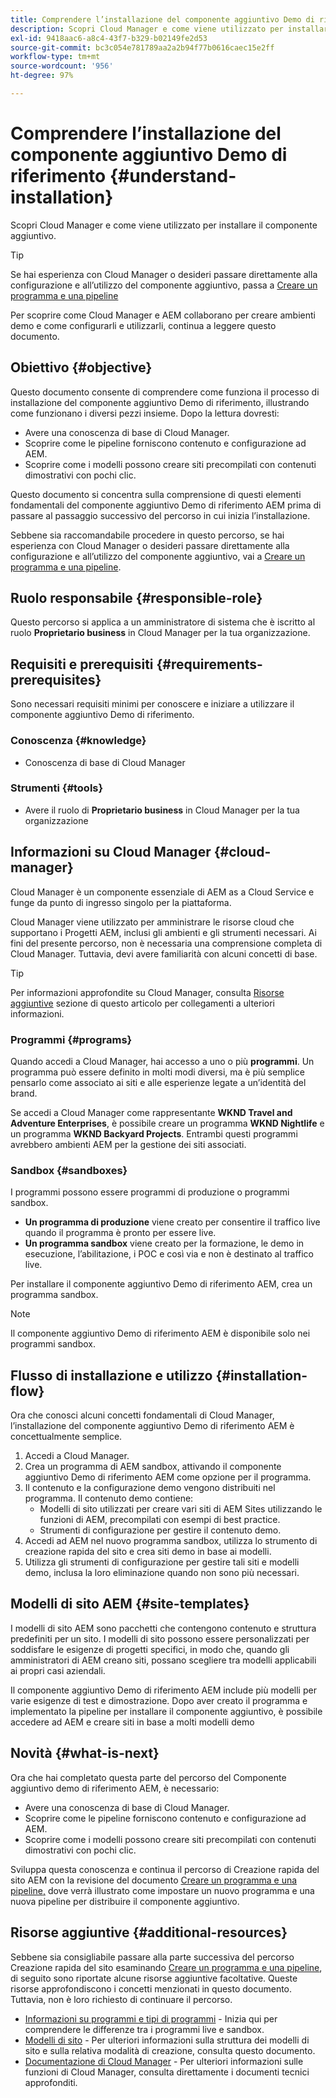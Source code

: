 ```yaml
---
title: Comprendere l’installazione del componente aggiuntivo Demo di riferimento
description: Scopri Cloud Manager e come viene utilizzato per installare il componente aggiuntivo.
exl-id: 9418aac6-a8c4-43f7-b329-b02149fe2d53
source-git-commit: bc3c054e781789aa2a2b94f77b0616caec15e2ff
workflow-type: tm+mt
source-wordcount: '956'
ht-degree: 97%

---
```


# Comprendere l’installazione del componente aggiuntivo Demo di riferimento {#understand-installation}

Scopri Cloud Manager e come viene utilizzato per installare il componente aggiuntivo.

>[!TIP]
>
>Se hai esperienza con Cloud Manager o desideri passare direttamente alla configurazione e all’utilizzo del componente aggiuntivo, passa a [Creare un programma e una pipeline](create-program.md)
>
>Per scoprire come Cloud Manager e AEM collaborano per creare ambienti demo e come configurarli e utilizzarli, continua a leggere questo documento.

## Obiettivo {#objective}

Questo documento consente di comprendere come funziona il processo di installazione del componente aggiuntivo Demo di riferimento, illustrando come funzionano i diversi pezzi insieme. Dopo la lettura dovresti:

* Avere una conoscenza di base di Cloud Manager.
* Scoprire come le pipeline forniscono contenuto e configurazione ad AEM.
* Scoprire come i modelli possono creare siti precompilati con contenuti dimostrativi con pochi clic.

Questo documento si concentra sulla comprensione di questi elementi fondamentali del componente aggiuntivo Demo di riferimento AEM prima di passare al passaggio successivo del percorso in cui inizia l’installazione.

Sebbene sia raccomandabile procedere in questo percorso, se hai esperienza con Cloud Manager o desideri passare direttamente alla configurazione e all’utilizzo del componente aggiuntivo, vai a [Creare un programma e una pipeline](create-program.md).

## Ruolo responsabile {#responsible-role}

Questo percorso si applica a un amministratore di sistema che è iscritto al ruolo **Proprietario business** in Cloud Manager per la tua organizzazione.

## Requisiti e prerequisiti {#requirements-prerequisites}

Sono necessari requisiti minimi per conoscere e iniziare a utilizzare il componente aggiuntivo Demo di riferimento.

### Conoscenza {#knowledge}

* Conoscenza di base di Cloud Manager

### Strumenti {#tools}

* Avere il ruolo di **Proprietario business** in Cloud Manager per la tua organizzazione

## Informazioni su Cloud Manager {#cloud-manager}

Cloud Manager è un componente essenziale di AEM as a Cloud Service e funge da punto di ingresso singolo per la piattaforma.

Cloud Manager viene utilizzato per amministrare le risorse cloud che supportano i Progetti AEM, inclusi gli ambienti e gli strumenti necessari. Ai fini del presente percorso, non è necessaria una comprensione completa di Cloud Manager. Tuttavia, devi avere familiarità con alcuni concetti di base.

>[!TIP]
>
>Per informazioni approfondite su Cloud Manager, consulta [Risorse aggiuntive](#additional-resources) sezione di questo articolo per collegamenti a ulteriori informazioni.

### Programmi {#programs}

Quando accedi a Cloud Manager, hai accesso a uno o più **programmi**. Un programma può essere definito in molti modi diversi, ma è più semplice pensarlo come associato ai siti e alle esperienze legate a un’identità del brand.

Se accedi a Cloud Manager come rappresentante **WKND Travel and Adventure Enterprises**, è possibile creare un programma **WKND Nightlife** e un programma **WKND Backyard Projects**. Entrambi questi programmi avrebbero ambienti AEM per la gestione dei siti associati.

### Sandbox {#sandboxes}

I programmi possono essere programmi di produzione o programmi sandbox.

* **Un programma di produzione** viene creato per consentire il traffico live quando il programma è pronto per essere live.
* **Un programma sandbox** viene creato per la formazione, le demo in esecuzione, l’abilitazione, i POC e così via e non è destinato al traffico live.

Per installare il componente aggiuntivo Demo di riferimento AEM, crea un programma sandbox.

>[!NOTE]
>
>Il componente aggiuntivo Demo di riferimento AEM è disponibile solo nei programmi sandbox.

## Flusso di installazione e utilizzo {#installation-flow}

Ora che conosci alcuni concetti fondamentali di Cloud Manager, l’installazione del componente aggiuntivo Demo di riferimento AEM è concettualmente semplice.

1. Accedi a Cloud Manager.
1. Crea un programma di AEM sandbox, attivando il componente aggiuntivo Demo di riferimento AEM come opzione per il programma.
1. Il contenuto e la configurazione demo vengono distribuiti nel programma. Il contenuto demo contiene:
   * Modelli di sito utilizzati per creare vari siti di AEM Sites utilizzando le funzioni di AEM, precompilati con esempi di best practice.
   * Strumenti di configurazione per gestire il contenuto demo.
1. Accedi ad AEM nel nuovo programma sandbox, utilizza lo strumento di creazione rapida del sito e crea siti demo in base ai modelli.
1. Utilizza gli strumenti di configurazione per gestire tali siti e modelli demo, inclusa la loro eliminazione quando non sono più necessari.

## Modelli di sito AEM {#site-templates}

I modelli di sito AEM sono pacchetti che contengono contenuto e struttura predefiniti per un sito. I modelli di sito possono essere personalizzati per soddisfare le esigenze di progetti specifici, in modo che, quando gli amministratori di AEM creano siti, possano scegliere tra modelli applicabili ai propri casi aziendali.

Il componente aggiuntivo Demo di riferimento AEM include più modelli per varie esigenze di test e dimostrazione. Dopo aver creato il programma e implementato la pipeline per installare il componente aggiuntivo, è possibile accedere ad AEM e creare siti in base a molti modelli demo

## Novità {#what-is-next}

Ora che hai completato questa parte del percorso del Componente aggiuntivo demo di riferimento AEM, è necessario:

* Avere una conoscenza di base di Cloud Manager.
* Scoprire come le pipeline forniscono contenuto e configurazione ad AEM.
* Scoprire come i modelli possono creare siti precompilati con contenuti dimostrativi con pochi clic.

Sviluppa questa conoscenza e continua il percorso di Creazione rapida del sito AEM con la revisione del documento [Creare un programma e una pipeline,](create-program.md) dove verrà illustrato come impostare un nuovo programma e una nuova pipeline per distribuire il componente aggiuntivo.

## Risorse aggiuntive {#additional-resources}

Sebbene sia consigliabile passare alla parte successiva del percorso Creazione rapida del sito esaminando [Creare un programma e una pipeline](create-program.md), di seguito sono riportate alcune risorse aggiuntive facoltative. Queste risorse approfondiscono i concetti menzionati in questo documento. Tuttavia, non è loro richiesto di continuare il percorso.

* [Informazioni su programmi e tipi di programmi](https://experienceleague.adobe.com/docs/experience-manager-cloud-service/content/implementing/using-cloud-manager/programs/program-types.html?lang=it) - Inizia qui per comprendere le differenze tra i programmi live e sandbox.
* [Modelli di sito](/help/sites-cloud/administering/site-creation/site-templates.md) - Per ulteriori informazioni sulla struttura dei modelli di sito e sulla relativa modalità di creazione, consulta questo documento.
* [Documentazione di Cloud Manager](https://experienceleague.adobe.com/docs/experience-manager-cloud-service/content/onboarding/onboarding-concepts/cloud-manager-introduction.html?lang=it) - Per ulteriori informazioni sulle funzioni di Cloud Manager, consulta direttamente i documenti tecnici approfonditi.
